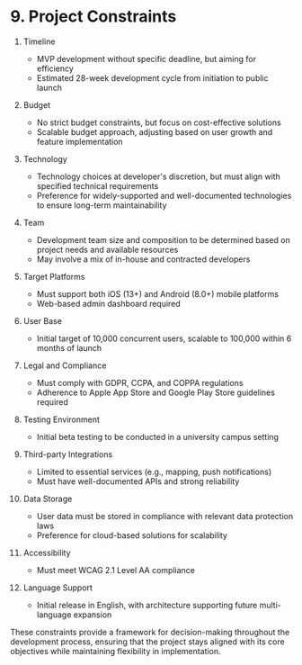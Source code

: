 # 9. Project Constraints

1. Timeline
   - MVP development without specific deadline, but aiming for efficiency
   - Estimated 28-week development cycle from initiation to public launch

2. Budget
   - No strict budget constraints, but focus on cost-effective solutions
   - Scalable budget approach, adjusting based on user growth and feature implementation

3. Technology
   - Technology choices at developer's discretion, but must align with specified technical requirements
   - Preference for widely-supported and well-documented technologies to ensure long-term maintainability

4. Team
   - Development team size and composition to be determined based on project needs and available resources
   - May involve a mix of in-house and contracted developers

5. Target Platforms
   - Must support both iOS (13+) and Android (8.0+) mobile platforms
   - Web-based admin dashboard required

6. User Base
   - Initial target of 10,000 concurrent users, scalable to 100,000 within 6 months of launch

7. Legal and Compliance
   - Must comply with GDPR, CCPA, and COPPA regulations
   - Adherence to Apple App Store and Google Play Store guidelines required

8. Testing Environment
   - Initial beta testing to be conducted in a university campus setting

9. Third-party Integrations
   - Limited to essential services (e.g., mapping, push notifications)
   - Must have well-documented APIs and strong reliability

10. Data Storage
    - User data must be stored in compliance with relevant data protection laws
    - Preference for cloud-based solutions for scalability

11. Accessibility
    - Must meet WCAG 2.1 Level AA compliance

12. Language Support
    - Initial release in English, with architecture supporting future multi-language expansion

These constraints provide a framework for decision-making throughout the development process, ensuring that the project stays aligned with its core objectives while maintaining flexibility in implementation.
